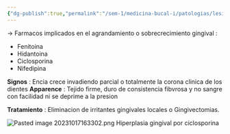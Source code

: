 ```yaml
---
{"dg-publish":true,"permalink":"/sem-1/medicina-bucal-i/patologias/lesiones/lesiones-por-agentes-quimicos/alteraciones-gingivales-producidas-por-farmacos/"}
---
```



→ Farmacos implicados en el agrandamiento o sobrecrecimiento gingival :
- Fenitoina
- Hidantoina
- Ciclosporina
- Nifedipina

**Signos** : Encia crece invadiendo parcial o totalmente la corona clinica de los dientes
**Apparence** : Tejido firme, duro de consistencia fibvrosa y no sangre con facilidad ni se deprime a la presion

**Tratamiento** : Eliminacion de irritantes gingivales locales o Gingivectomias.

![Pasted image 20231017163302.png](/img/user/Sem-1/Medicina%20Bucal%20I/Medias/Pasted%20image%2020231017163302.png)
Hiperplasia gingival por ciclosporina

